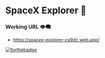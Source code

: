 # SpaceX Explorer :rocket:

### Working URL 👁‍🗨
- https://spacex-explorer-ca9dc.web.app/

[![forthebadge](https://forthebadge.com/images/badges/built-with-love.svg)](https://forthebadge.com)

